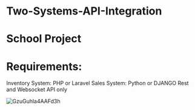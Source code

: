 # Two-Systems-API-Integration
# School Project

# Requirements:
Inventory System: PHP or Laravel
Sales System: Python or DJANGO
Rest and Websocket API only

![GzuGuhla4AAFd3h](https://github.com/user-attachments/assets/b639e726-5f84-45bc-a24c-6355470b93a9)
